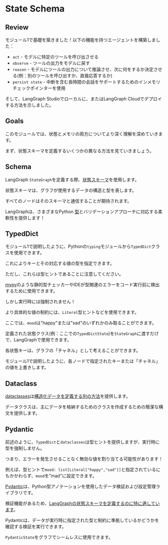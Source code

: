 # State Schema

## Review

モジュール1で基礎を築きました！以下の機能を持つエージェントを構築しました：

* `act` - モデルに特定のツールを呼び出させる 
* `observe` - ツールの出力をモデルに戻す
* `reason` - モデルにツールの出力について推論させ、次に何をするか決定させる(例：別のツールを呼び出すか、直接応答するか)  
* `persist state` - 中断を含む長時間の会話をサポートするためのインメモリチェックポインターを使用

そして、LangGraph Studioでローカルに、またはLangGraph Cloudでデプロイする方法を示しました。

## Goals 

このモジュールでは、状態とメモリの両方についてより深く理解を深めていきます。

まず、状態スキーマを定義するいくつかの異なる方法を見ていきましょう。

## Schema

LangGraph `StateGraph`を定義する際、[状態スキーマ](https://langchain-ai.github.io/langgraph/concepts/low_level/#state)を使用します。

状態スキーマは、グラフが使用するデータの構造と型を表します。

すべてのノードはそのスキーマと通信することが期待されます。

LangGraphは、さまざまなPython [型](https://docs.python.org/3/library/stdtypes.html#type-objects)とバリデーションアプローチに対応する柔軟性を提供します！

## TypedDict

モジュール1で説明したように、Pythonの`typing`モジュールから`TypedDict`クラスを使用できます。

これによりキーとその対応する値の型を指定できます。

ただし、これらは型ヒントであることに注意してください。

[mypy](https://github.com/python/mypy)のような静的型チェッカーやIDEが型関連のエラーをコード実行前に検出するために使用できます。

しかし実行時には強制されません！

より具体的な値の制約には、`Literal`型ヒントなどを使用できます。

ここでは、`mood`は"happy"または"sad"のいずれかのみ取ることができます。

定義された状態クラス(例：ここでの`TypedDictState`)を`StateGraph`に渡すだけで、LangGraphで使用できます。

各状態キーは、グラフの「チャネル」として考えることができます。

モジュール1で説明したように、各ノードで指定されたキーまたは「チャネル」の値を上書きします。

## Dataclass 

[dataclasses](https://docs.python.org/3/library/dataclasses.html)は[構造化データを定義する別の方法](https://www.datacamp.com/tutorial/python-data-classes)を提供します。

データクラスは、主にデータを格納するためのクラスを作成するための簡潔な構文を提供します。

## Pydantic

前述のように、`TypedDict`と`dataclasses`は型ヒントを提供しますが、実行時に型を強制しません。

つまり、エラーを発生させることなく無効な値を割り当てる可能性があります！

例えば、型ヒントで`mood: list[Literal["happy","sad"]]`と指定されているにもかかわらず、`mood`を"mad"に設定できます。

[Pydantic](https://docs.pydantic.dev/latest/api/base_model/)は、Python型アノテーションを使用したデータ検証および設定管理ライブラリです。

検証機能があるため、[LangGraphの状態スキーマを定義するのに特に適しています](https://langchain-ai.github.io/langgraph/how-tos/state-model/)。

Pydanticは、データが実行時に指定された型と制約に準拠しているかどうかを確認する検証を実行できます。

`PydanticState`をグラフでシームレスに使用できます。